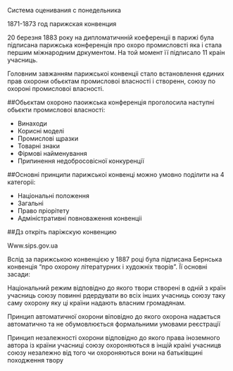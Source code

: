 Система оценивания с понедельника

1871-1873 год парижская конвенция

20 березня 1883 року на дипломатичнній коеференціі в парижі була підписана парижська конференція про охоро промисловсті яка і стала першим міжнародним дркументом. На той момент її підписало 11 краін учасниць.

Головним завжанням парижськоі конвенціі стало встановлення єдиних прав охорони обьєктам промисловоі власності і створенн, союзу по охороні промисловоі власності.

##Обьєктам охороно паоижська конференція проголосила наступні обьєкти промисловоі власності:
- Винаходи
- Корисні моделі
- Промислові щразки
- Товарні знаки
- Фірмові найменування
- Припинення недобросовісної конкуренції

##Основні принципи парижськоі конвенці можно умовно поділити на 4 категоріі:
- Національні положення
- Загальні
- Право пріорітету
- Адміністративні повноваження конвенціі

##Дз откріть паріжскую конвенцию

Www.sips.gov.ua


Вслід за парижською конвенцією у 1887 році була підписана Бернська конвенція “про охорону літературних і художніх творів”. Її основні засади:

Національний режим відповідно до якого твори створені в одній з країн учасниць союзу повинні рдердувати во всіх інших учасниць союзу таку саму охорону яку ці країни надають власним громадянам.

Принцип автоматичної охорони віповідно до якого охорона надається автоматично та не обумовлюється формальними умовами реєстрації

Принцип незалежності охорони відповідно до якого права іноземного автора із країни учасниці союзу охороняються в інщій краіні учасницв союзу незалежно від того чи охороняються вони на батьківщині походження твору


